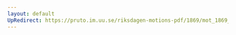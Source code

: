 ```yaml
---
layout: default
UpRedirect: https://pruto.im.uu.se/riksdagen-motions-pdf/1869/mot_1869__ak__310.pdf
---
```

